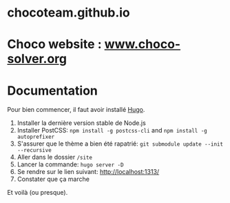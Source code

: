 # chocoteam.github.io
Choco website : www.choco-solver.org
=======
# Documentation

Pour bien commencer, il faut avoir installé [Hugo](https://gohugo.io/).

1. Installer la dernière version stable de Node.js
2. Installer PostCSS: `npm install -g postcss-cli` and `npm install -g autoprefixer`
3. S'assurer que le thème a bien été rapatrié: `git submodule update --init --recursive` 
4. Aller dans le dossier `/site`
5. Lancer la commande: `hugo server -D`
6. Se rendre sur le lien suivant: [http://localhost:1313/](http://localhost:1313/)
5. Constater que ça marche

Et voilà (ou presque). 
